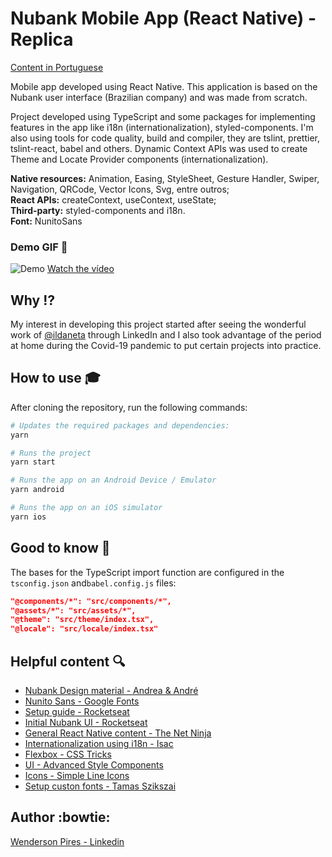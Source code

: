 # Nubank Mobile App (React Native) - Replica

[Content in Portuguese](https://github.com/Wpdas/nubank-mobile-app/blob/master/README_pt_BR.md)

Mobile app developed using React Native. This application is based on the Nubank user interface (Brazilian company) and was made from scratch.

Project developed using TypeScript and some packages for implementing features in the app like i18n (internationalization), styled-components. I'm also using tools for code quality, build and compiler, they are tslint, prettier, tslint-react, babel and others. Dynamic Context APIs was used to create Theme and Locate Provider components (internationalization).

**Native resources:** Animation, Easing, StyleSheet, Gesture Handler, Swiper, Navigation, QRCode, Vector Icons, Svg, entre outros;</br>
**React APIs:** createContext, useContext, useState;</br>
**Third-party:** styled-components and i18n.</br>
**Font:** NunitoSans

### Demo GIF :art:

![Demo](https://wendersonpdas-public-github-files.s3-us-west-2.amazonaws.com/nubank_reactnative_app.gif)
[Watch the vídeo](https://drive.google.com/open?id=1JbPIVygvmJniuumozQlAVqfuaJC94HbI)

## Why :interrobang:

My interest in developing this project started after seeing the wonderful work of [@ildaneta](https://github.com/ildaneta) through LinkedIn and I also took advantage of the period at home during the Covid-19 pandemic to put certain projects into practice.

## How to use :mortar_board:

After cloning the repository, run the following commands:

```bash
# Updates the required packages and dependencies:
yarn
```

```bash
# Runs the project
yarn start
```

```bash
# Runs the app on an Android Device / Emulator
yarn android
```

```bash
# Runs the app on an iOS simulator
yarn ios
```

## Good to know :green_book:

The bases for the TypeScript import function are configured in the `tsconfig.json` and`babel.config.js` files:

```json
"@components/*": "src/components/*",
"@assets/*": "src/assets/*",
"@theme": "src/theme/index.tsx",
"@locale": "src/locale/index.tsx"
```

## Helpful content :mag:

- [Nubank Design material - Andrea & André](https://www.behance.net/gallery/42918779/Nubank)
- [Nunito Sans - Google Fonts](https://fonts.google.com/specimen/Nunito+Sans)
- [Setup guide - Rocketseat](https://react-native.rocketseat.dev/)
- [Initial Nubank UI - Rocketseat](https://www.youtube.com/watch?v=DDm0M_rZLJo&t=1s)
- [General React Native content - The Net Ninja](https://www.youtube.com/channel/UCW5YeuERMmlnqo4oq8vwUpg)
- [Internationalization using i18n - Isac](https://medium.com/reactbrasil/internacionaliza%C3%A7%C3%A3o-em-react-native-77fb1a56f8e9)
- [Flexbox - CSS Tricks](https://css-tricks.com/snippets/css/a-guide-to-flexbox/)
- [UI - Advanced Style Components](https://styled-components.com/docs/advanced)
- [Icons - Simple Line Icons](https://simplelineicons.github.io/)
- [Setup custon fonts - Tamas Szikszai](https://medium.com/better-programming/using-custom-fonts-in-react-native-2019-289099609837)

## Author :bowtie:

[Wenderson Pires - Linkedin](https://www.linkedin.com/in/wenderson-pires-silva/)
